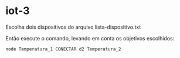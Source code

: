 # iot-3
Escolha dois dispositivos do arquivo lista-dispositivo.txt


Então execute o comando, levando em conta os objetivos escolhidos:
```console
node Temperatura_1 CONECTAR d2 Temperatura_2
```
